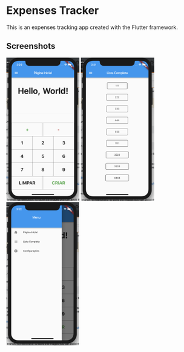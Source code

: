 # Expenses Tracker

This is an expenses tracking app created with the Flutter framework.

## Screenshots

<a href="url"><img src="/assets/print1.png" height="380"></a>
<a href="url"><img src="/assets/print2.png" height="380"></a>
<a href="url"><img src="/assets/print3.png" height="380"></a>
